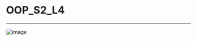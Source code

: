 # OOP_S2_L4
--------

![image](https://user-images.githubusercontent.com/105464154/229341873-5413af26-02b5-4150-9865-9a5e076642a7.png)
